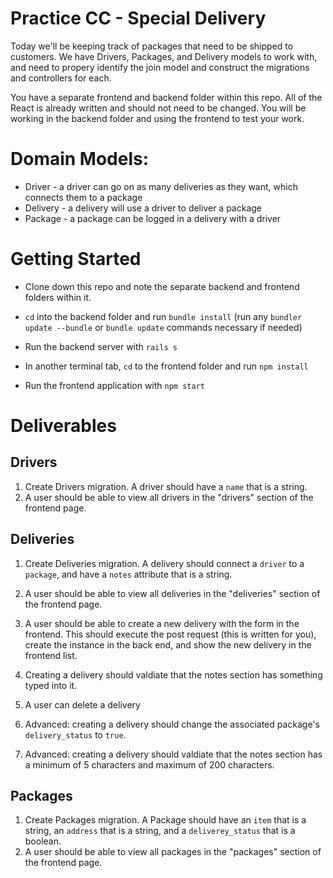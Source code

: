 # Practice CC - Special Delivery

Today we'll be keeping track of packages that need to be shipped to customers. We have Drivers, Packages, and Delivery models to work with, and need to propery identify the join model and construct the migrations and controllers for each.

You have a separate frontend and backend folder within this repo. All of the React is already written and should not need to be changed. You will be working in the backend folder and using the frontend to test your work.

# Domain Models:
* Driver - a driver can go on as many deliveries as they want, which connects them to a package
* Delivery - a delivery will use a driver to deliver a package
* Package - a package can be logged in a delivery with a driver


# Getting Started 
* Clone down this repo and note the separate backend and frontend folders within it.
* `cd` into the backend folder and run `bundle install` (run any `bundler update --bundle` or `bundle update` commands necessary if needed)
* Run the backend server with `rails s`

* In another terminal tab, `cd` to the frontend folder and run `npm install`
* Run the frontend application with `npm start`

# Deliverables

## Drivers
1. Create Drivers migration. A driver should have a `name` that is a string.
2. A user should be able to view all drivers in the "drivers" section of the frontend page.

## Deliveries
1. Create Deliveries migration. A delivery should connect a `driver` to a `package`, and have a `notes` attribute that is a string.
2. A user should be able to view all deliveries in the "deliveries" section of the frontend page.
3. A user should be able to create a new delivery with the form in the frontend. This should execute the post request (this is written for you), create the instance in the back end, and show the new delivery in the frontend list.
4. Creating a delivery should valdiate that the notes section has something typed into it.
5. A user can delete a delivery

6. Advanced: creating a delivery should change the associated package's `delivery_status` to `true`.
7. Advanced: creating a delivery should valdiate that the notes section has a minimum of 5 characters and maximum of 200 characters.

## Packages
1. Create Packages migration. A Package should have an `item` that is a string, an `address` that is a string, and a `deliverey_status` that is a boolean.
2. A user should be able to view all packages in the "packages" section of the frontend page.
